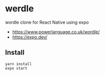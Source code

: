 # werdle
wordle clone for React Native using expo
- https://www.powerlanguage.co.uk/wordle/
- https://expo.dev/

## Install
```
yarn install
expo start
```
